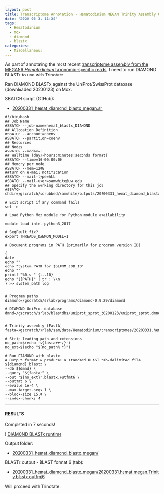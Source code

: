 ```yaml
---
layout: post
title: Transcriptome Annotation - Hematodinium MEGAN Trinity Assembly Using DIAMOND BLASTx on Mox
date: '2020-03-31 11:38'
tags:
  - Hematodinium
  - mox
  - diamond
  - blastx
categories:
  - Miscellaneous
---
```

As part of annotating the most recent [transcriptome assembly from the MEGAN6 _Hematodinium_ taxonomic-specific reads](https://robertslab.github.io/sams-notebook/2020/03/30/Transcriptome-Assembly-Hematodinium-with-MEGAN6-Taxonomy-specific-Reads-with-Trinity-on-Mox.html), I need to run DIAMOND BLASTx to use with Trinotate.

Ran DIAMOND BLASTx against the UniProt/SwissProt database (downloaded 20200123) on Mox.

SBATCH script (GitHub):

- [20200331_hemat_diamond_blastx_megan.sh](https://github.com/RobertsLab/sams-notebook/blob/master/sbatch_scripts/20200331_hemat_diamond_blastx_megan.sh)

```shell
#!/bin/bash
## Job Name
#SBATCH --job-name=hemat_blastx_DIAMOND
## Allocation Definition
#SBATCH --account=coenv
#SBATCH --partition=coenv
## Resources
## Nodes
#SBATCH --nodes=1
## Walltime (days-hours:minutes:seconds format)
#SBATCH --time=10-00:00:00
## Memory per node
#SBATCH --mem=120G
##turn on e-mail notification
#SBATCH --mail-type=ALL
#SBATCH --mail-user=samwhite@uw.edu
## Specify the working directory for this job
#SBATCH --chdir=/gscratch/scrubbed/samwhite/outputs/20200331_hemat_diamond_blastx_megan

# Exit script if any command fails
set -e

# Load Python Mox module for Python module availability

module load intel-python3_2017

# SegFault fix?
export THREADS_DAEMON_MODEL=1

# Document programs in PATH (primarily for program version ID)

{
date
echo ""
echo "System PATH for $SLURM_JOB_ID"
echo ""
printf "%0.s-" {1..10}
echo "${PATH}" | tr : \\n
} >> system_path.log


# Program paths
diamond=/gscratch/srlab/programs/diamond-0.9.29/diamond

# DIAMOND UniProt database
dmnd=/gscratch/srlab/blastdbs/uniprot_sprot_20200123/uniprot_sprot.dmnd


# Trinity assembly (FastA)
fasta=/gscratch/srlab/sam/data/Hematodinium/transcriptomes/20200331.hemat.megan.Trinity.fasta

# Strip leading path and extensions
no_path=$(echo "${fasta##*/}")
no_ext=$(echo "${no_path%.*}")

# Run DIAMOND with blastx
# Output format 6 produces a standard BLAST tab-delimited file
${diamond} blastx \
--db ${dmnd} \
--query "${fasta}" \
--out "${no_ext}".blastx.outfmt6 \
--outfmt 6 \
--evalue 1e-4 \
--max-target-seqs 1 \
--block-size 15.0 \
--index-chunks 4
```

---

#### RESULTS

Completed in 7 seconds!

! [DIAMOND BLASTx runtime](https://github.com/RobertsLab/sams-notebook/blob/master/images/screencaps/20200331_hemat_diamond_blastx_megan_runtime.png?raw=true)

Output folder:

- [20200331_hemat_diamond_blastx_megan/](https://gannet.fish.washington.edu/Atumefaciens/20200331_hemat_diamond_blastx_megan/)

BLASTx output - BLAST format 6 (tab):

- [20200331_hemat_diamond_blastx_megan/20200331.hemat.megan.Trinity.blastx.outfmt6](https://gannet.fish.washington.edu/Atumefaciens/20200331_hemat_diamond_blastx_megan/20200331.hemat.megan.Trinity.blastx.outfmt6)

Will proceed with Trinotate.
